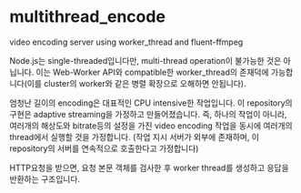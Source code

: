 # multithread_encode
video encoding server using worker_thread and fluent-ffmpeg

Node.js는 single-threaded입니다만, multi-thread operation이 불가능한 것은 아닙니다.
이는 Web-Worker API와 compatible한 worker_thread의 존재덕에 가능합니다(이를 cluster의 worker와 같은 병렬 확장으로 오해하면 안됩니다).

엄청난 길이의 encoding은 대표적인 CPU intensive한 작업입니다. 이 repository의 구현은 adaptive streaming을 가정하고 만들어졌습니다.
즉, 하나의 작업이 아니라, 여러개의 해상도와 bitrate등의 설정을 가진 video encoding 작업을 동시에 여러개의 thread에서 실행할 것을 가정합니다.
(작업 지시 서버가 외부에 존재하며, 이 repository의 서버를 연속적으로 호출한다고 가정합니다)

HTTP요청을 받으면, 요청 본문 객체를 검사한 후 worker thread를 생성하고 응답을 반환하는 구조입니다.
